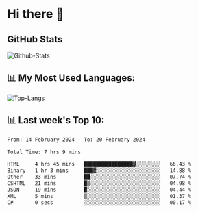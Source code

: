 # Hi there 👋

## GitHub Stats
![Github-Stats](https://github-readme-stats-sigma-five.vercel.app/api?username=ltorson&show_icons=true&theme=radical&count_private=true)

## 📊 My Most Used Languages:
![Top-Langs](https://github-readme-stats-sigma-five.vercel.app/api/top-langs/?username=LTorson&layout=compact&langs_count=10)

## 📊 Last week's Top 10:
<!--START_SECTION:waka-->

```txt
From: 14 February 2024 - To: 20 February 2024

Total Time: 7 hrs 9 mins

HTML     4 hrs 45 mins   ████████████████▓░░░░░░░░   66.43 %
Binary   1 hr 3 mins     ███▓░░░░░░░░░░░░░░░░░░░░░   14.88 %
Other    33 mins         ██░░░░░░░░░░░░░░░░░░░░░░░   07.74 %
CSHTML   21 mins         █▒░░░░░░░░░░░░░░░░░░░░░░░   04.98 %
JSON     19 mins         █░░░░░░░░░░░░░░░░░░░░░░░░   04.44 %
XML      5 mins          ▒░░░░░░░░░░░░░░░░░░░░░░░░   01.37 %
C#       0 secs          ░░░░░░░░░░░░░░░░░░░░░░░░░   00.17 %
```

<!--END_SECTION:waka-->
